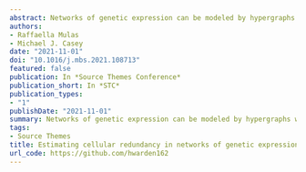 ```yaml
---
abstract: Networks of genetic expression can be modeled by hypergraphs with the additional structure that real coefficients are given to each vertex-edge incidence. The spectra, i.e. the multiset of the eigenvalues, of such hypergraphs, are known to encode structural information of the data. We show how these spectra can be used, in particular, in order to give an estimation of cellular redundancy, a novel measure of gene expression heterogeneity, of the network. We analyze some simulated and real data sets of gene expression for illustrating the new method proposed here.
authors:
- Raffaella Mulas
- Michael J. Casey
date: "2021-11-01"
doi: "10.1016/j.mbs.2021.108713"
featured: false
publication: In *Source Themes Conference*
publication_short: In *STC*
publication_types:
- "1"
publishDate: "2021-11-01"
summary: Networks of genetic expression can be modeled by hypergraphs with the additional structure that real coefficients are given to each vertex-edge incidence. The spectra, i.e. the multiset of the eigenvalues, of such hypergraphs, are known to encode structural information of the data. We show how these spectra can be used, in particular, in order to give an estimation of cellular redundancy, a novel measure of gene expression heterogeneity, of the network. We analyze some simulated and real data sets of gene expression for illustrating the new method proposed here.
tags:
- Source Themes
title: Estimating cellular redundancy in networks of genetic expression
url_code: https://github.com/hwarden162
---
```

